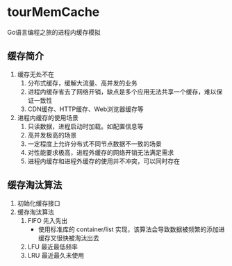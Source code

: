 # tourMemCache
Go语言编程之旅的进程内缓存模拟

## 缓存简介
1. 缓存无处不在
   1. 分布式缓存，缓解大流量、高并发的业务
   2. 进程内缓存省去了网络开销，缺点是多个应用无法共享一个缓存，难以保证一致性
   3. CDN缓存、HTTP缓存、Web浏览器缓存等
2. 进程内缓存的使用场景
   1. 只读数据，进程启动时加载。如配置信息等
   2. 高并发极高的场景
   3. 一定程度上允许分布式不同节点数据不一致的场景
   4. 对性能要求极高，进程外缓存的网络开销无法满足需求
   5. 进程内缓存和进程外缓存的使用并不冲突，可以同时存在

## 缓存淘汰算法
1. 初始化缓存接口
2. 缓存淘汰算法
   1. FIFO 先入先出
      - 使用标准库的 container/list 实现，该算法会导致数据被频繁的添加进缓存又很快被淘汰出去
   2. LFU 最近最低频率
   3. LRU 最近最久未使用